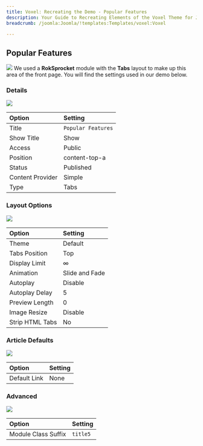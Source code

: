 ```yaml
---
title: Voxel: Recreating the Demo - Popular Features
description: Your Guide to Recreating Elements of the Voxel Theme for Joomla
breadcrumb: /joomla:Joomla/!templates:Templates/voxel:Voxel

---
```


Popular Features
-----
![][demo]
We used a **RokSprocket** module with the **Tabs** layout to make up this area of the front page. You will find the settings used in our demo below.

### Details
![][demo2]

| Option           | Setting            |  
| :--------------- | :----------------- |  
| Title            | `Popular Features` |  
| Show Title       | Show               |  
| Access           | Public             |  
| Position         | content-top-a      |  
| Status           | Published          |  
| Content Provider | Simple             |  
| Type             | Tabs               |  

### Layout Options
![][demo3]

| Option          | Setting        |  
| :-------------- | :------------- |  
| Theme           | Default        |  
| Tabs Position   | Top            |  
| Display Limit   | ∞              |  
| Animation       | Slide and Fade |  
| Autoplay        | Disable        |  
| Autoplay Delay  | 5              |  
| Preview Length  | 0              |  
| Image Resize    | Disable        |  
| Strip HTML Tabs | No             |

### Article Defaults
![][demo4]

| Option          | Setting        |  
| :-------------- | :------------- |  
| Default Link    | None           |  

### Advanced
![][demo5]

| Option              | Setting  |  
| :------------------ | :------- |  
| Module Class Suffix | `title5` |  

[demo]: assets/demo_4.jpeg
[demo2]: assets/voxpopular_1.jpeg
[demo3]: assets/voxpopular_2.jpeg
[demo4]: assets/voxpopular_3.jpeg
[demo5]: assets/voxpopular_4.jpeg
